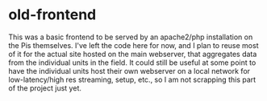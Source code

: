# old-frontend

This was a basic frontend to be served by an apache2/php installation on the Pis themselves. I've left the code here for now, and I plan to reuse most of it for the actual site hosted on the main webserver, that aggregates data from the individual units in the field. It could still be useful at some point to have the individual units host their own webserver on a local network for low-latency/high res streaming, setup, etc., so I am not scrapping this part of the project just yet.

<!--
## Backend HTTP Server Setup
An HTTP server such as [apache2](https://httpd.apache.org/) should be configured to run php, and have it's document root configured to be the `/site` directory of this repository. Then, the data directory, which stores videos and metadata, should been created, either manually or by running `backend/sensors.py`. Once created (the default location is for the data directory /data, which is gitignored), this directory should be symlinked to `/site/data` (which is also gitignored) to make it accessible to the HTTP server. This can be achieved by running something like the following:
```
$ ln -s ../data site/data
```
(The paths are relative to the location of the symbolic link - without the `../`, we would end up with a broken link that links to itself).
-->

